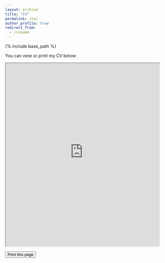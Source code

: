 ```yaml
---
layout: archive
title: "CV"
permalink: /cv/
author_profile: true
redirect_from:
  - /resume
---
```


{% include base_path %}

You can view or print my CV below:

<iframe src="https://raw.githubusercontent.com/Joosty/Joosty.github.io/master/files/Joost_Hubbard_CV__website.pdf" width="100%" height="600px"></iframe>

<button onclick="window.print()">Print this page</button>
